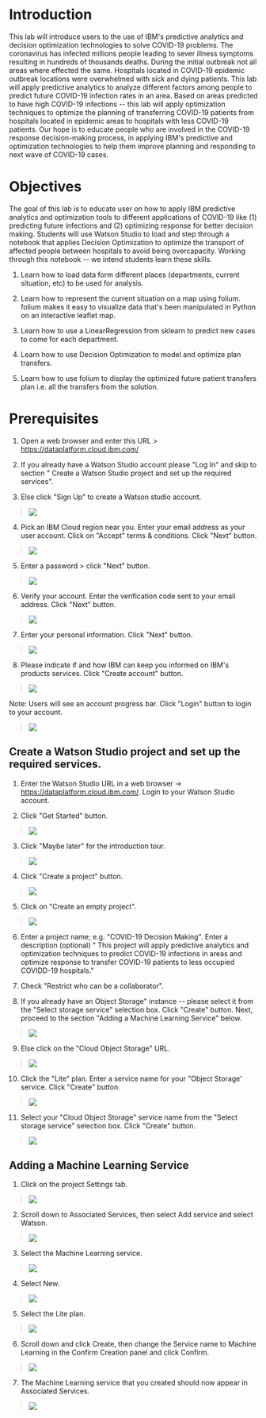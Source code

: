 Introduction
============

This lab will introduce users to the use of IBM\'s predictive analytics
and decision optimization technologies to solve COVID-19 problems. The
coronavirus has infected millions people leading to sever illness
symptoms resulting in hundreds of thousands deaths. During the initial
outbreak not all areas where effected the same. Hospitals located in
COVID-19 epidemic outbreak locations were overwhelmed with sick and
dying patients. This lab will apply predictive analytics to analyze
different factors among people to predict future COVID-19 infection
rates in an area. Based on areas predicted to have high COVID-19
infections -- this lab will apply optimization techniques to optimize
the planning of transferring COVID-19 patients from hospitals located in
epidemic areas to hospitals with less COVID-19 patients. Our hope is to
educate people who are involved in the COVID-19 response decision-making
process, in applying IBM\'s predictive and optimization technologies to
help them improve planning and responding to next wave of COVID-19
cases.

Objectives
==========

The goal of this lab is to educate user on how to apply IBM predictive
analytics and optimization tools to different applications of COVID-19
like (1) predicting future infections and (2) optimizing response for
better decision making. Students will use Watson Studio to load and step
through a notebook that applies Decision Optimization to optimize the
transport of affected people between hospitals to avoid being
overcapacity. Working through this notebook -- we intend students learn
these skills.

1.  Learn how to load data form different places (departments, current
    situation, etc) to be used for analysis.

2.  Learn how to represent the current situation on a map using folium.
    folium makes it easy to visualize data that\'s been manipulated in
    Python on an interactive leaflet map. 

3.  Learn how to use a LinearRegression from sklearn to predict new
    cases to come for each department.

4.  Learn how to use Decision Optimization to model and optimize plan
    transfers.

5.  Learn how to use folium to display the optimized future patient
    transfers plan i.e. all the transfers from the solution.

Prerequisites
=============

1.  Open a web browser and enter this URL \>
    <https://dataplatform.cloud.ibm.com/>

2.  If you already have a Watson Studio account please \"Log In\" and
    skip to section \" Create a Watson Studio project and set up the
    required services\".

3.  Else click \"Sign Up\" to create a Watson studio account.

> <img src="https://raw.githubusercontent.com/bleonardb3/AI_POT_06-11-2020/master/Lab-4/images/Picture1.png"/>

4.  Pick an IBM Cloud region near you. Enter your email address as your
    user account. Click on \"Accept\" terms & conditions. Click \"Next\"
    button.

> <img src="https://raw.githubusercontent.com/bleonardb3/AI_POT_06-11-2020/master/Lab-4/images/Picture2.png"/>


5.  Enter a password \> click \"Next\" button.

> <img src="https://raw.githubusercontent.com/bleonardb3/AI_POT_06-11-2020/master/Lab-4/images/Picture3.png"/>


6.  Verify your account. Enter the verification code sent to your email
    address. Click \"Next\" button.

> <img src="https://raw.githubusercontent.com/bleonardb3/AI_POT_06-11-2020/master/Lab-4/images/Picture4.png"/>


7.  Enter your personal information. Click \"Next\" button.

> <img src="https://raw.githubusercontent.com/bleonardb3/AI_POT_06-11-2020/master/Lab-4/images/Picture5.png"/>


8.  Please indicate if and how IBM can keep you informed on IBM\'s
    products services. Click \"Create account\" button.

> <img src="https://raw.githubusercontent.com/bleonardb3/AI_POT_06-11-2020/master/Lab-4/images/Picture6.png"/>


Note: Users will see an account progress bar. Click \"Login\" button to
login to your account.

> <img src="https://raw.githubusercontent.com/bleonardb3/AI_POT_06-11-2020/master/Lab-4/images/Picture7.png"/>

Create a Watson Studio project and set up the required services.
----------------------------------------------------------------

1.  Enter the Watson Studio URL in a web browser -\>
    <https://dataplatform.cloud.ibm.com/>. Login to your Watson Studio
    account.

2.  Click \"Get Started\" button.

> <img src="https://raw.githubusercontent.com/bleonardb3/AI_POT_06-11-2020/master/Lab-4/images/Picture8.png"/>

3.  Click \"Maybe later\" for the introduction tour.

> <img src="https://raw.githubusercontent.com/bleonardb3/AI_POT_06-11-2020/master/Lab-4/images/Picture9.png"/>

4.  Click \"Create a project\" button.

> <img src="https://raw.githubusercontent.com/bleonardb3/AI_POT_06-11-2020/master/Lab-4/images/Picture10.png"/>

5.  Click on \"Create an empty project\".

> <img src="https://raw.githubusercontent.com/bleonardb3/AI_POT_06-11-2020/master/Lab-4/images/Picture11.png"/>

6.  Enter a project name; e.g. \"COVID-19 Decision Making\". Enter a
    description (optional) \" This project will apply predictive
    analytics and optimization techniques to predict COVID-19 infections
    in areas and optimize response to transfer COVID-19 patients to less
    occupied COVIDD-19 hospitals.\"

7.  Check \"Restrict who can be a collaborator\".

8.  If you already have an Object Storage\" instance -- please select it
    from the \"Select storage service\" selection box. Click \"Create\"
    button. Next, proceed to the section \"Adding a Machine Learning
    Service\" below.

> <img src="https://raw.githubusercontent.com/bleonardb3/AI_POT_06-11-2020/master/Lab-4/images/Picture12.png"/>

9.  Else click on the \"Cloud Object Storage\" URL.

> <img src="https://raw.githubusercontent.com/bleonardb3/AI_POT_06-11-2020/master/Lab-4/images/Picture13.png"/>

10. Click the \"Lite\" plan. Enter a service name for your \"Object
    Storage\' service. Click \"Create\" button.
    
> <img src="https://raw.githubusercontent.com/bleonardb3/AI_POT_06-11-2020/master/Lab-4/images/Picture14.png"/>

11. Select your \"Cloud Object Storage\" service name from the \"Select
    storage service\" selection box. Click \"Create\" button.

> <img src="https://raw.githubusercontent.com/bleonardb3/AI_POT_06-11-2020/master/Lab-4/images/Picture15.png"/>

Adding a Machine Learning Service
---------------------------------

1.  Click on the project Settings tab.

> <img src="https://raw.githubusercontent.com/bleonardb3/AI_POT_06-11-2020/master/Lab-4/images/Picture16.png"/>

2.  Scroll down to Associated Services, then select Add service and
    select Watson.

> <img src="https://raw.githubusercontent.com/bleonardb3/AI_POT_06-11-2020/master/Lab-4/images/Picture17.png"/>

3.  Select the Machine Learning service.

> <img src="https://raw.githubusercontent.com/bleonardb3/AI_POT_06-11-2020/master/Lab-4/images/Picture18.png"/>

4.  Select New.

> <img src="https://raw.githubusercontent.com/bleonardb3/AI_POT_06-11-2020/master/Lab-4/images/Picture19.png"/>

5.  Select the Lite plan.

> <img src="https://raw.githubusercontent.com/bleonardb3/AI_POT_06-11-2020/master/Lab-4/images/Picture20.png"/>

6.  Scroll down and click Create, then change the Service name to
    Machine Learning in the Confirm Creation panel and click Confirm.
    
> <img src="https://raw.githubusercontent.com/bleonardb3/AI_POT_06-11-2020/master/Lab-4/images/Picture21.png"/>

7.  The Machine Learning service that you created should now appear in
    Associated Services.

> <img src="https://raw.githubusercontent.com/bleonardb3/AI_POT_06-11-2020/master/Lab-4/images/Picture22.png"/>


